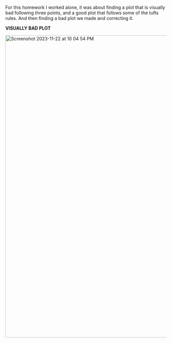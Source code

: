 For this homework I worked alone, it was about finding a plot that is visually bad following  three points, and a good plot that follows some of the tufts rules. And then finding a bad plot we made and correcting it.

**VISUALLY BAD PLOT**

<img width="946" alt="Screenshot 2023-11-22 at 10 04 54 PM" src="https://github.com/Masoomas98/DSPS_MSarfraz/assets/129995121/d11711e2-359f-48b8-bad7-b2484b7dc571">
